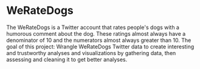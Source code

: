 # WeRateDogs
The WeRateDogs is a Twitter account that rates people's dogs with a humorous comment about the dog. These ratings almost always have a denominator of 10 and the numerators almost always greater than 10. The goal of this project: Wrangle WeRateDogs Twitter data to create interesting and trustworthy analyses and visualizations by gathering data, then assessing and cleaning it to get better analyses.
